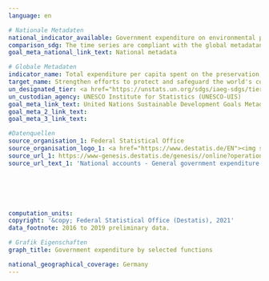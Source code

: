 ```yaml
---
language: en    

# Nationale Metadaten    
national_indicator_available: Government expenditure on environmental protection (COFOG division 5) <br>Government expenditure on recreation, culture and religion (COFOG division 8)    
comparison_sdg: The time series are compliant with the global metadatan.    
goal_meta_national_link_text: National metadata    

# Globale Metadaten    
indicator_name: Total expenditure per capita spent on the preservation, protection and conservation of all cultural and natural heritage, by source of funding (public, private), type of heritage (cultural, natural) and level of government (national, regional, and local/municipal)    
target_name: Strengthen efforts to protect and safeguard the world's cultural and natural heritage    
un_designated_tier: <a href="https://unstats.un.org/sdgs/iaeg-sdgs/tier-classification/" title="Click here for more information on the UN tier classification.">Tier II</a>    
un_custodian_agency: UNESCO Institute for Statistics (UNESCO-UIS)    
goal_meta_link_text: United Nations Sustainable Development Goals Metadata    
goal_meta_2_link_text:     
goal_meta_3_link_text:     

#Datenquellen
source_organisation_1: Federal Statistical Office
source_organisation_logo_1: <a href="https://www.destatis.de/EN"><img src="https://g205sdgs.github.io/sdg-indicators/public/OrgImgEn/destatis.png" alt="Logo destatis" style="height:60px; width:148px" /></a>
source_url_1: https://www-genesis.destatis.de/genesis//online?operation=table&code=81000-0138&bypass=true&language=en
source_url_text_1: 'National accounts - General government expenditure: functions of government (COFOG) – GENESIS online 81000-0138'





    
computation_units:     
copyright: '&copy; Federal Statistical Office (Destatis), 2021'    
data_footnote: 2016 to 2019 preliminary data.    

# Grafik Eigenschaften    
graph_title: Government expenditure by selected functions    

national_geographical_coverage: Germany    
---
```


<span></span>